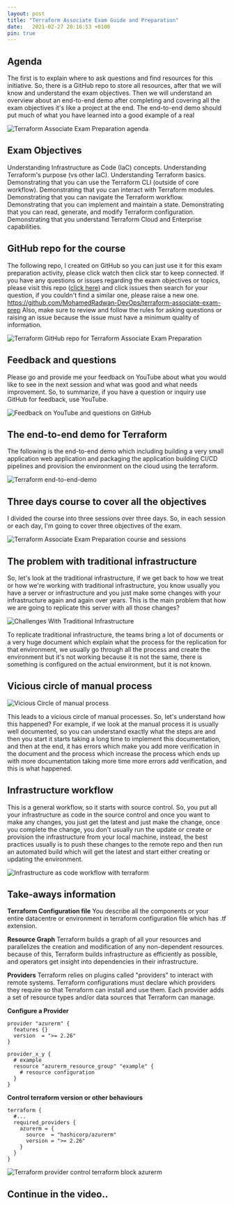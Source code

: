 ```yaml
---
layout: post
title: "Terraform Associate Exam Guide and Preparation"
date:   2021-02-27 20:16:53 +0100
pin: true
---
```


## Agenda

The first is to explain where to ask questions and find resources for this initiative. So, there is a GitHub repo to store all resources, after that we will know and understand the exam objectives. Then we will understand an overview about an end-to-end demo after completing and covering all the exam objectives it\'s like a project at the end. The end-to-end demo should put much of what you have learned into a good example of a real 

![Terraform Associate Exam Preparation agenda](/assets/images/2021/02/Terraform-Associate-Exam-Preparation-agenda-1024x577.png)
## Exam Objectives

Understanding Infrastructure as Code (IaC) concepts. Understanding Terraform\'s purpose (vs other IaC). Understanding Terraform basics. Demonstrating that you can use the Terraform CLI (outside of core workflow). Demonstrating that you can interact with Terraform modules. Demonstrating that you can navigate the Terraform workflow. Demonstrating that you can implement and maintain a state. Demonstrating that you can read, generate, and modify Terraform configuration. Demonstrating that you understand Terraform Cloud and Enterprise capabilities.

## GitHub repo for the course

The following repo, I created on GitHub so you can just use it for this exam preparation activity, please click watch then click star to keep connected. If you have any questions or issues regarding the exam objectives or topics, please visit this repo ([click here](https://github.com/MohamedRadwan-DevOps/terraform-associate-exam-prep)) and click issues then search for your question, if you couldn\'t find a similar one, please raise a new one.
<https://github.com/MohamedRadwan-DevOps/terraform-associate-exam-prep>
Also, make sure to review and follow the rules for asking questions or raising an issue because the issue must have a minimum quality of information.

![Terraform GitHub repo for Terraform Associate Exam Preparation](/assets/images/2021/02/Terraform-GitHub-repo-for-Terraform-Associate-Exam-Preparation-1024x573.png)

## Feedback and questions

Please go and provide me your feedback on YouTube about what you would like to see in the next session and what was good and what needs improvement. So, to summarize, if you have a question or inquiry use GitHub for feedback, use YouTube.

![Feedback on YouTube and questions on GitHub](/assets/images/2021/02/Feedback-on-YouTube-and-questions-on-GitHub-1024x572.png)

## The end-to-end demo for Terraform

The following is the end-to-end demo which including building a very small application web application and packaging the application building CI/CD pipelines and provision the environment on the cloud using the terraform.

![Terraform end-to-end-demo](/assets/images/2021/02/Terraform-end-to-end-demo-1024x575.png)

## Three days course to cover all the objectives

I divided the course into three sessions over three days. So, in each session or each day, I\'m going to cover three objectives of the exam.

![Terraform Associate Exam Preparation course and sessions](/assets/images/2021/02/Terraform-Associate-Exam-Preparation-course-and-sessions-1024x574.png)

## The problem with traditional infrastructure

So, let\'s look at the traditional infrastructure, if we get back to how we treat or how we\'re working with traditional infrastructure, you know usually you have a server or infrastructure and you just make some changes with your infrastructure again and again over years. This is the main problem that how we are going to replicate this server with all those changes?

![Challenges With Traditional Infrastructure](/assets/images/2021/02/Challenges-With-Traditional-Infrastructure-1024x571.png)

To replicate traditional infrastructure, the teams bring a lot of documents or a very huge document which explain what the process for the replication for that environment, we usually go through all the process and create the environment but it\'s not working because it is not the same, there is something is configured on the actual environment, but it is not known.

## Vicious circle of manual process

![Vicious Circle of manual process](/assets/images/2021/02/Vicious-Circle-of-manaual-process-1024x571.png)

This leads to a vicious circle of manual processes. So, let\'s understand how this happened? For example, if we look at the manual process it is usually well documented, so you can understand exactly what the steps are and then you start it starts taking a long time to implement this documentation, and then at the end, it has errors which make you add more verification in the document and the process which increase the process which ends up with more documentation taking more time more errors add verification, and this is what happened.

## Infrastructure workflow

This is a general workflow, so it starts with source control. So, you put all your infrastructure as code in the source control and once you want to make any changes, you just get the latest and just make the change, once you complete the change, you don\'t usually run the update or create or provision the infrastructure from your local machine, instead, the best practices usually is to push these changes to the remote repo and then run an automated build which will get the latest and start either creating or updating the environment.

![Infrastructure as code workflow with terraform](/assets/images/2021/02/Infrastructure-as-code-workflow-with-terraform-1024x572.png)

## Take-aways information

**Terraform Configuration file** You describe all the components or your entire datacentre or environment in terraform configuration file which has .tf extension.

**Resource Graph** Terraform builds a graph of all your resources and parallelizes the creation and modification of any non-dependent resources. because of this, Terraform builds infrastructure as efficiently as possible, and operators get insight into dependencies in their infrastructure.

**Providers** Terraform relies on plugins called "providers" to interact with remote systems. Terraform configurations must declare which providers they require so that Terraform can install and use them. Each provider adds a set of resource types and/or data sources that Terraform can manage.

**Configure a Provider** 

```hcl
provider "azurerm" {
  features {}
  version  = ">= 2.26"
}

provider_x_y {
  # example
  resource "azurerm_resource_group" "example" {
    # resource configuration
  }
}
```


**Control terraform version or other behaviours** 

```hcl
terraform {
  #...
  required_providers {
    azurerm = {
      source  = "hashicorp/azurerm"
      version = ">= 2.26"
    }
  }
}
```

![Terraform provider control terraform block azurerm](/assets/images/2021/02/Terraform-provider-control-terraform-block-azurerm-1024x576.png)

## Continue in the video..
